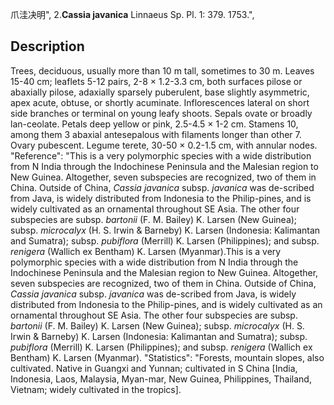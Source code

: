 爪洼决明",
2.**Cassia javanica** Linnaeus Sp. Pl. 1: 379. 1753.",

## Description
Trees, deciduous, usually more than 10 m tall, sometimes to 30 m. Leaves 15-40 cm; leaflets 5-12 pairs, 2-8 × 1.2-3.3 cm, both surfaces pilose or abaxially pilose, adaxially sparsely puberulent, base slightly asymmetric, apex acute, obtuse, or shortly acuminate. Inflorescences lateral on short side branches or terminal on young leafy shoots. Sepals ovate or broadly lan-ceolate. Petals deep yellow or pink, 2.5-4.5 × 1-2 cm. Stamens 10, among them 3 abaxial antesepalous with filaments longer than other 7. Ovary pubescent. Legume terete, 30-50 × 0.2-1.5 cm, with annular nodes.
  "Reference": "This is a very polymorphic species with a wide distribution from N India through the Indochinese Peninsula and the Malesian region to New Guinea. Altogether, seven subspecies are recognized, two of them in China. Outside of China, *Cassia javanica* subsp. *javanica* was de-scribed from Java, is widely distributed from Indonesia to the Philip-pines, and is widely cultivated as an ornamental throughout SE Asia. The other four subspecies are subsp. *bartonii* (F. M. Bailey) K. Larsen (New Guinea); subsp. *microcalyx* (H. S. Irwin &amp; Barneby) K. Larsen (Indonesia: Kalimantan and Sumatra); subsp. *pubiflora* (Merrill) K. Larsen (Philippines); and subsp. *renigera* (Wallich ex Bentham) K. Larsen (Myanmar).This is a very polymorphic species with a wide distribution from N India through the Indochinese Peninsula and the Malesian region to New Guinea. Altogether, seven subspecies are recognized, two of them in China. Outside of China, *Cassia javanica* subsp. *javanica* was de-scribed from Java, is widely distributed from Indonesia to the Philip-pines, and is widely cultivated as an ornamental throughout SE Asia. The other four subspecies are subsp. *bartonii* (F. M. Bailey) K. Larsen (New Guinea); subsp. *microcalyx* (H. S. Irwin &amp; Barneby) K. Larsen (Indonesia: Kalimantan and Sumatra); subsp. *pubiflora* (Merrill) K. Larsen (Philippines); and subsp. *renigera* (Wallich ex Bentham) K. Larsen (Myanmar).
  "Statistics": "Forests, mountain slopes, also cultivated. Native in Guangxi and Yunnan; cultivated in S China [India, Indonesia, Laos, Malaysia, Myan-mar, New Guinea, Philippines, Thailand, Vietnam; widely cultivated in the tropics].
